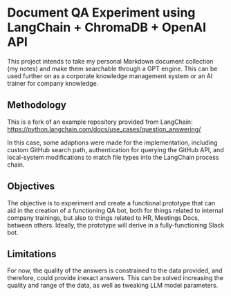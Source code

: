 # Document QA Experiment using LangChain + ChromaDB + OpenAI API

This project intends to take my personal Markdown document collection (my notes) and make them searchable through a GPT engine. This can be used further on as a corporate knowledge management system or an AI trainer for company knowledge.

## Methodology

This is a fork of an example repository provided from LangChain: https://python.langchain.com/docs/use_cases/question_answering/

In this case, some adaptions were made for the implementation, including custom GitHub search path, authentication for querying the GitHub API, and local-system modifications to match file types into the LangChain process chain. 

## Objectives

The objective is to experiment and create a functional prototype that can aid in the creation of a functioning QA bot, both for things related to internal company trainings, but also to things related to HR, Meetings Docs, between others. Ideally, the prototype will derive in a fully-functioning Slack bot. 

## Limitations

For now, the quality of the answers is constrained to the data provided, and therefore, could provide inexact answers. This can be solved increasing the quality and range of the data, as well as tweaking LLM model parameters. 
